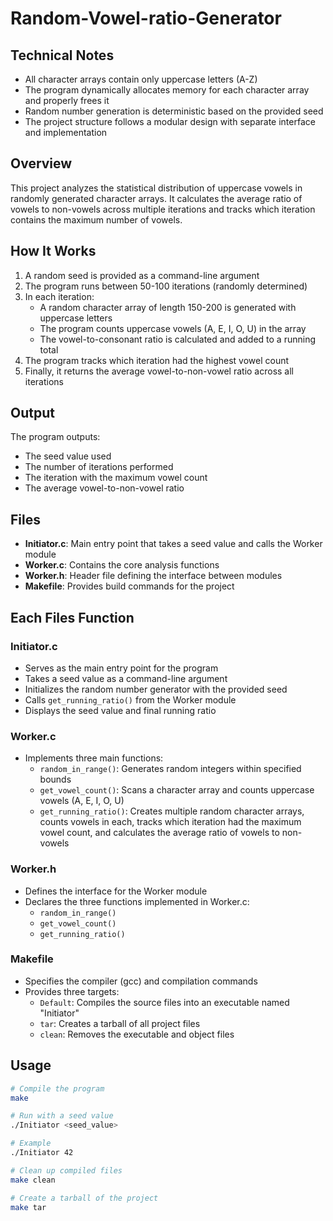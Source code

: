 # Random-Vowel-ratio-Generator

## Technical Notes
- All character arrays contain only uppercase letters (A-Z)
- The program dynamically allocates memory for each character array and properly frees it
- Random number generation is deterministic based on the provided seed
- The project structure follows a modular design with separate interface and implementation
## Overview

This project analyzes the statistical distribution of uppercase vowels in randomly generated character arrays. It calculates the average ratio of vowels to non-vowels across multiple iterations and tracks which iteration contains the maximum number of vowels.

## How It Works
1. A random seed is provided as a command-line argument
2. The program runs between 50-100 iterations (randomly determined)
3. In each iteration:
   - A random character array of length 150-200 is generated with uppercase letters
   - The program counts uppercase vowels (A, E, I, O, U) in the array
   - The vowel-to-consonant ratio is calculated and added to a running total
4. The program tracks which iteration had the highest vowel count
5. Finally, it returns the average vowel-to-non-vowel ratio across all iterations


## Output
The program outputs:
- The seed value used
- The number of iterations performed
- The iteration with the maximum vowel count
- The average vowel-to-non-vowel ratio

## Files
- **Initiator.c**: Main entry point that takes a seed value and calls the Worker module
- **Worker.c**: Contains the core analysis functions
- **Worker.h**: Header file defining the interface between modules
- **Makefile**: Provides build commands for the project

## Each Files Function

### Initiator.c
- Serves as the main entry point for the program
- Takes a seed value as a command-line argument
- Initializes the random number generator with the provided seed
- Calls `get_running_ratio()` from the Worker module
- Displays the seed value and final running ratio

### Worker.c
- Implements three main functions:
  - `random_in_range()`: Generates random integers within specified bounds
  - `get_vowel_count()`: Scans a character array and counts uppercase vowels (A, E, I, O, U)
  - `get_running_ratio()`: Creates multiple random character arrays, counts vowels in each, tracks which iteration had the maximum vowel count, and calculates the average ratio of vowels to non-vowels

### Worker.h
- Defines the interface for the Worker module
- Declares the three functions implemented in Worker.c:
  - `random_in_range()`
  - `get_vowel_count()`
  - `get_running_ratio()`

### Makefile
- Specifies the compiler (gcc) and compilation commands
- Provides three targets:
  - `Default`: Compiles the source files into an executable named "Initiator"
  - `tar`: Creates a tarball of all project files
  - `clean`: Removes the executable and object files


## Usage
```bash
# Compile the program
make

# Run with a seed value
./Initiator <seed_value>

# Example
./Initiator 42

# Clean up compiled files
make clean

# Create a tarball of the project
make tar
```


